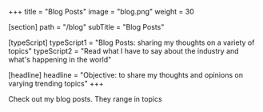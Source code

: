 +++
title = "Blog Posts"
image = "blog.png"
weight = 30

[section]
path = "/blog"
subTitle = "Blog Posts"

[typeScript] 
typeScript1 = "Blog Posts: sharing my thoughts on a variety of topics" 
typeScript2 = "Read what I have to say about the industry and what's happening in the world"

[headline]
headline = "Objective: to share my thoughts and opinions on varying trending topics"
+++

Check out my blog posts. They range in topics